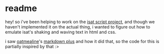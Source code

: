 # readme

hey! so i've been helping to work on the [isat script project](https://github.com/felikatze/isat-script-project), and though we haven't implemented it on the actual thing, i wanted to figure out how to emulate isat's shaking and waving text in html and css.

i saw [oatmealine](https://oat.zone)'s [markdown plus](https://oat.zone/markdown-plus) and how it did that, so the code for this is partially inspired by that :>
